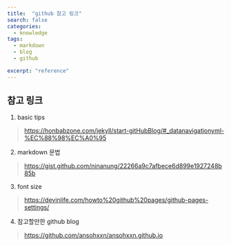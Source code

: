 ```yaml
---
title:  "github 참고 링크"
search: false
categories: 
  - knowledge
tags:
  - markdown
  - blog
  - github

excerpt: "reference"
---
```


## 참고 링크

1. basic tips
> https://honbabzone.com/jekyll/start-gitHubBlog/#_datanavigationyml-%EC%88%98%EC%A0%95  


2. markdown 문법
> https://gist.github.com/ninanung/22266a9c7afbece6d899e1927248b85b  


3. font size
> https://devinlife.com/howto%20github%20pages/github-pages-settings/  


4. 참고할만한  github blog
>https://github.com/ansohxxn/ansohxxn.github.io


